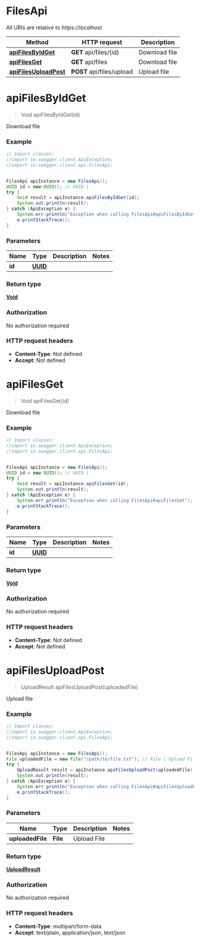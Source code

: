 # FilesApi

All URIs are relative to *https://localhost*

Method | HTTP request | Description
------------- | ------------- | -------------
[**apiFilesByIdGet**](FilesApi.md#apiFilesByIdGet) | **GET** api/files/{id} | Download file
[**apiFilesGet**](FilesApi.md#apiFilesGet) | **GET** api/files | Download file
[**apiFilesUploadPost**](FilesApi.md#apiFilesUploadPost) | **POST** api/files/upload | Upload file


<a name="apiFilesByIdGet"></a>
# **apiFilesByIdGet**
> Void apiFilesByIdGet(id)

Download file

### Example
```java
// Import classes:
//import io.swagger.client.ApiException;
//import io.swagger.client.api.FilesApi;


FilesApi apiInstance = new FilesApi();
UUID id = new UUID(); // UUID | 
try {
    Void result = apiInstance.apiFilesByIdGet(id);
    System.out.println(result);
} catch (ApiException e) {
    System.err.println("Exception when calling FilesApi#apiFilesByIdGet");
    e.printStackTrace();
}
```

### Parameters

Name | Type | Description  | Notes
------------- | ------------- | ------------- | -------------
 **id** | [**UUID**](.md)|  |

### Return type

[**Void**](.md)

### Authorization

No authorization required

### HTTP request headers

 - **Content-Type**: Not defined
 - **Accept**: Not defined

<a name="apiFilesGet"></a>
# **apiFilesGet**
> Void apiFilesGet(id)

Download file

### Example
```java
// Import classes:
//import io.swagger.client.ApiException;
//import io.swagger.client.api.FilesApi;


FilesApi apiInstance = new FilesApi();
UUID id = new UUID(); // UUID | 
try {
    Void result = apiInstance.apiFilesGet(id);
    System.out.println(result);
} catch (ApiException e) {
    System.err.println("Exception when calling FilesApi#apiFilesGet");
    e.printStackTrace();
}
```

### Parameters

Name | Type | Description  | Notes
------------- | ------------- | ------------- | -------------
 **id** | [**UUID**](.md)|  |

### Return type

[**Void**](.md)

### Authorization

No authorization required

### HTTP request headers

 - **Content-Type**: Not defined
 - **Accept**: Not defined

<a name="apiFilesUploadPost"></a>
# **apiFilesUploadPost**
> UploadResult apiFilesUploadPost(uploadedFile)

Upload file

### Example
```java
// Import classes:
//import io.swagger.client.ApiException;
//import io.swagger.client.api.FilesApi;


FilesApi apiInstance = new FilesApi();
File uploadedFile = new File("/path/to/file.txt"); // File | Upload File
try {
    UploadResult result = apiInstance.apiFilesUploadPost(uploadedFile);
    System.out.println(result);
} catch (ApiException e) {
    System.err.println("Exception when calling FilesApi#apiFilesUploadPost");
    e.printStackTrace();
}
```

### Parameters

Name | Type | Description  | Notes
------------- | ------------- | ------------- | -------------
 **uploadedFile** | **File**| Upload File |

### Return type

[**UploadResult**](UploadResult.md)

### Authorization

No authorization required

### HTTP request headers

 - **Content-Type**: multipart/form-data
 - **Accept**: text/plain, application/json, text/json

